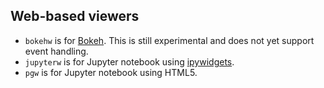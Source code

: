 ## Web-based viewers ##

* `bokehw` is for [Bokeh](https://bokeh.pydata.org/). This is still experimental and does not yet support event handling.
* `jupyterw` is for Jupyter notebook using [ipywidgets](https://ipywidgets.readthedocs.io/).
* `pgw` is for Jupyter notebook using HTML5.
